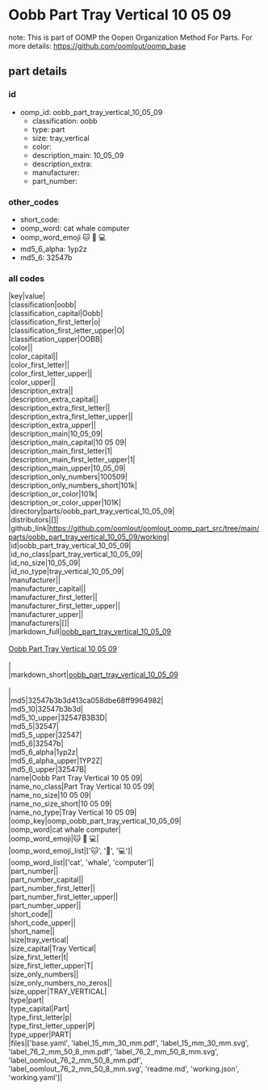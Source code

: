 # Oobb Part Tray Vertical 10 05 09  

note: This is part of OOMP the Oopen Organization Method For Parts. For more details: https://github.com/oomlout/oomp_base

##  part details





### id
* oomp_id: oobb_part_tray_vertical_10_05_09
  * classification: oobb
  * type: part
  * size: tray_vertical
  * color: 
  * description_main: 10_05_09
  * description_extra: 
  * manufacturer: 
  * part_number: 

### other_codes
* short_code: 
* oomp_word: cat whale computer
* oomp_word_emoji :cat: :whale: :computer:
* md5_6_alpha: 1yp2z
* md5_6: 32547b

### all codes 
|key|value|  
|classification|oobb|  
|classification_capital|Oobb|  
|classification_first_letter|o|  
|classification_first_letter_upper|O|  
|classification_upper|OOBB|  
|color||  
|color_capital||  
|color_first_letter||  
|color_first_letter_upper||  
|color_upper||  
|description_extra||  
|description_extra_capital||  
|description_extra_first_letter||  
|description_extra_first_letter_upper||  
|description_extra_upper||  
|description_main|10_05_09|  
|description_main_capital|10 05 09|  
|description_main_first_letter|1|  
|description_main_first_letter_upper|1|  
|description_main_upper|10_05_09|  
|description_only_numbers|100509|  
|description_only_numbers_short|101k|  
|description_or_color|101k|  
|description_or_color_upper|101K|  
|directory|parts/oobb_part_tray_vertical_10_05_09|  
|distributors|[]|  
|github_link|https://github.com/oomlout/oomlout_oomp_part_src/tree/main/parts/oobb_part_tray_vertical_10_05_09/working|  
|id|oobb_part_tray_vertical_10_05_09|  
|id_no_class|part_tray_vertical_10_05_09|  
|id_no_size|10_05_09|  
|id_no_type|tray_vertical_10_05_09|  
|manufacturer||  
|manufacturer_capital||  
|manufacturer_first_letter||  
|manufacturer_first_letter_upper||  
|manufacturer_upper||  
|manufacturers|[]|  
|markdown_full|[oobb_part_tray_vertical_10_05_09](https://github.com/oomlout/oomlout_oomp_part_src/tree/main/parts/oobb_part_tray_vertical_10_05_09/working)<br>[](https://github.com/oomlout/oomlout_oomp_part_src/tree/main/parts/oobb_part_tray_vertical_10_05_09/working)<br>[Oobb Part Tray Vertical 10 05 09](https://github.com/oomlout/oomlout_oomp_part_src/tree/main/parts/oobb_part_tray_vertical_10_05_09/working)<br><br>|  
|markdown_short|[oobb_part_tray_vertical_10_05_09](https://github.com/oomlout/oomlout_oomp_part_src/tree/main/parts/oobb_part_tray_vertical_10_05_09/working)<br><br>|  
|md5|32547b3b3d413ca058dbe68ff9964982|  
|md5_10|32547b3b3d|  
|md5_10_upper|32547B3B3D|  
|md5_5|32547|  
|md5_5_upper|32547|  
|md5_6|32547b|  
|md5_6_alpha|1yp2z|  
|md5_6_alpha_upper|1YP2Z|  
|md5_6_upper|32547B|  
|name|Oobb Part Tray Vertical 10 05 09|  
|name_no_class|Part Tray Vertical 10 05 09|  
|name_no_size|10 05 09|  
|name_no_size_short|10 05 09|  
|name_no_type|Tray Vertical 10 05 09|  
|oomp_key|oomp_oobb_part_tray_vertical_10_05_09|  
|oomp_word|cat whale computer|  
|oomp_word_emoji|:cat: :whale: :computer:|  
|oomp_word_emoji_list|[':cat:', ':whale:', ':computer:']|  
|oomp_word_list|['cat', 'whale', 'computer']|  
|part_number||  
|part_number_capital||  
|part_number_first_letter||  
|part_number_first_letter_upper||  
|part_number_upper||  
|short_code||  
|short_code_upper||  
|short_name||  
|size|tray_vertical|  
|size_capital|Tray Vertical|  
|size_first_letter|t|  
|size_first_letter_upper|T|  
|size_only_numbers||  
|size_only_numbers_no_zeros||  
|size_upper|TRAY_VERTICAL|  
|type|part|  
|type_capital|Part|  
|type_first_letter|p|  
|type_first_letter_upper|P|  
|type_upper|PART|  
|files|['base.yaml', 'label_15_mm_30_mm.pdf', 'label_15_mm_30_mm.svg', 'label_76_2_mm_50_8_mm.pdf', 'label_76_2_mm_50_8_mm.svg', 'label_oomlout_76_2_mm_50_8_mm.pdf', 'label_oomlout_76_2_mm_50_8_mm.svg', 'readme.md', 'working.json', 'working.yaml']|  
